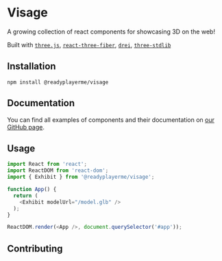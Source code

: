 # Visage
A growing collection of react components for showcasing 3D on the web!

Built with [`three.js`](https://github.com/mrdoob/three.js), [`react-three-fiber`](https://github.com/pmndrs/react-three-fiber), [`drei`](https://github.com/pmndrs/drei), [`three-stdlib`](https://github.com/pmndrs/three-stdlib)


## Installation

```
npm install @readyplayerme/visage
```

## Documentation

You can find all examples of components and their documentation on [our GitHub page](https://readyplayerme.github.io/visage/).

## Usage

```typescript jsx
import React from 'react';
import ReactDOM from 'react-dom';
import { Exhibit } from '@readyplayerme/visage';

function App() {
  return (
    <Exhibit modelUrl="/model.glb" />
  );
}

ReactDOM.render(<App />, document.querySelector('#app'));
```

## Contributing
